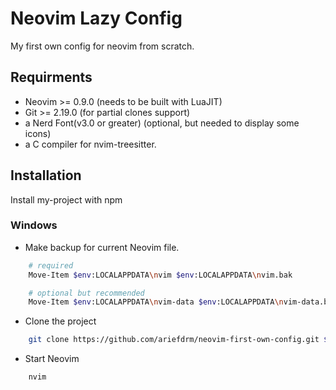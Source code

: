 
# Neovim  Lazy Config

My first own config for neovim from scratch. 


## Requirments

 - Neovim >= 0.9.0 (needs to be built with LuaJIT)
 - Git >= 2.19.0 (for partial clones support)
 - a Nerd Font(v3.0 or greater) (optional, but needed to display some icons)
 - a C compiler for nvim-treesitter.

## Installation

Install my-project with npm

### Windows
- Make backup for current Neovim file.
```bash
    # required
    Move-Item $env:LOCALAPPDATA\nvim $env:LOCALAPPDATA\nvim.bak

    # optional but recommended
    Move-Item $env:LOCALAPPDATA\nvim-data $env:LOCALAPPDATA\nvim-data.bak
```
- Clone the project

```bash
    git clone https://github.com/ariefdrm/neovim-first-own-config.git $env:LOCALAPPDATA\nvim
```

- Start Neovim 
```bash
    nvim
```
    
